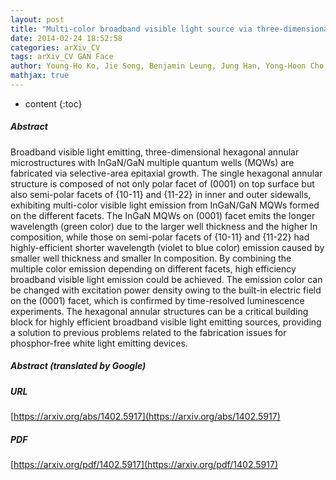 ```yaml
---
layout: post
title: "Multi-color broadband visible light source via three-dimensional GaN hexagonal annular microstructures"
date: 2014-02-24 18:52:58
categories: arXiv_CV
tags: arXiv_CV GAN Face
author: Young-Ho Ko, Jie Song, Benjamin Leung, Jung Han, Yong-Hoon Cho
mathjax: true
---
```


* content
{:toc}

##### Abstract
Broadband visible light emitting, three-dimensional hexagonal annular microstructures with InGaN/GaN multiple quantum wells (MQWs) are fabricated via selective-area epitaxial growth. The single hexagonal annular structure is composed of not only polar facet of (0001) on top surface but also semi-polar facets of {10-11} and {11-22} in inner and outer sidewalls, exhibiting multi-color visible light emission from InGaN/GaN MQWs formed on the different facets. The InGaN MQWs on (0001) facet emits the longer wavelength (green color) due to the larger well thickness and the higher In composition, while those on semi-polar facets of {10-11} and {11-22} had highly-efficient shorter wavelength (violet to blue color) emission caused by smaller well thickness and smaller In composition. By combining the multiple color emission depending on different facets, high efficiency broadband visible light emission could be achieved. The emission color can be changed with excitation power density owing to the built-in electric field on the (0001) facet, which is confirmed by time-resolved luminescence experiments. The hexagonal annular structures can be a critical building block for highly efficient broadband visible light emitting sources, providing a solution to previous problems related to the fabrication issues for phosphor-free white light emitting devices.

##### Abstract (translated by Google)


##### URL
[https://arxiv.org/abs/1402.5917](https://arxiv.org/abs/1402.5917)

##### PDF
[https://arxiv.org/pdf/1402.5917](https://arxiv.org/pdf/1402.5917)

